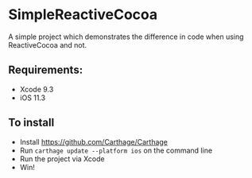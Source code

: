 # SimpleReactiveCocoa

A simple project which demonstrates the difference in code when using ReactiveCocoa and not.

## Requirements:
- Xcode 9.3
- iOS 11.3

## To install
- Install <carthage> <https://github.com/Carthage/Carthage>
- Run `carthage update --platform ios` on the command line
- Run the project via Xcode
- Win!
